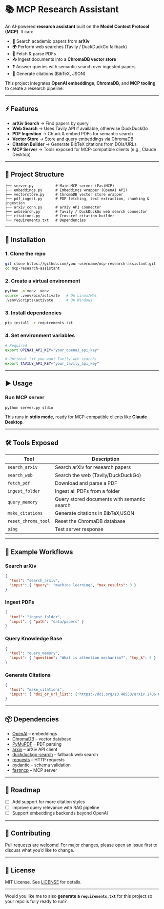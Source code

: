 # 📚 MCP Research Assistant

An AI-powered **research assistant** built on the **Model Context Protocol (MCP)**.
It can:

* 🔎 Search academic papers from **arXiv**
* 🌍 Perform web searches (Tavily / DuckDuckGo fallback)
* 📄 Fetch & parse PDFs
* 📥 Ingest documents into a **ChromaDB vector store**
* ❓ Answer queries with semantic search over ingested papers
* 📑 Generate citations (BibTeX, JSON)

This project integrates **OpenAI embeddings**, **ChromaDB**, and **MCP tooling** to create a research pipeline.

---

## ⚡ Features

* **arXiv Search** → Find papers by query
* **Web Search** → Uses Tavily API if available, otherwise DuckDuckGo
* **PDF Ingestion** → Chunk & embed PDFs for semantic search
* **Vector Store** → Store and query embeddings via ChromaDB
* **Citation Builder** → Generate BibTeX citations from DOIs/URLs
* **MCP Server** → Tools exposed for MCP-compatible clients (e.g., Claude Desktop)

---

## 📂 Project Structure

```
├── server.py          # Main MCP server (FastMCP)
├── embeddings.py      # Embeddings wrapper (OpenAI API)
├── vectorstore.py     # ChromaDB vector store wrapper
├── pdf_ingest.py      # PDF fetching, text extraction, chunking & ingestion
├── arxiv_conn.py      # arXiv API connector
├── websearch.py       # Tavily / DuckDuckGo web search connector
├── citations.py       # Crossref citation builder
└── requirements.txt   # Dependencies
```

---

## 🔧 Installation

### 1. Clone the repo

```bash
git clone https://github.com/your-username/mcp-research-assistant.git
cd mcp-research-assistant
```

### 2. Create a virtual environment

```bash
python -m venv .venv
source .venv/bin/activate   # On Linux/Mac
.venv\Scripts\activate      # On Windows
```

### 3. Install dependencies

```bash
pip install -r requirements.txt
```

### 4. Set environment variables

```bash
# Required
export OPENAI_API_KEY="your_openai_api_key"

# Optional (if you want Tavily web search)
export TAVILY_API_KEY="your_tavily_api_key"
```

---

## ▶️ Usage

### Run MCP server

```bash
python server.py stdio
```

This runs in **stdio mode**, ready for MCP-compatible clients like **Claude Desktop**.

---

## 🛠️ Tools Exposed

| Tool                | Description                                 |
| ------------------- | ------------------------------------------- |
| `search_arxiv`      | Search arXiv for research papers            |
| `search_web`        | Search the web (Tavily/DuckDuckGo)          |
| `fetch_pdf`         | Download and parse a PDF                    |
| `ingest_folder`     | Ingest all PDFs from a folder               |
| `query_memory`      | Query stored documents with semantic search |
| `make_citations`    | Generate citations in BibTeX/JSON           |
| `reset_chroma_tool` | Reset the ChromaDB database                 |
| `ping`              | Test server response                        |

---

## 📑 Example Workflows

### Search arXiv

```json
{
  "tool": "search_arxiv",
  "input": { "query": "machine learning", "max_results": 3 }
}
```

### Ingest PDFs

```json
{
  "tool": "ingest_folder",
  "input": { "path": "data/papers" }
}
```

### Query Knowledge Base

```json
{
  "tool": "query_memory",
  "input": { "question": "What is attention mechanism?", "top_k": 5 }
}
```

### Generate Citations

```json
{
  "tool": "make_citations",
  "input": { "doi_or_url_list": ["https://doi.org/10.48550/arXiv.1706.03762"], "style": "bibtex" }
}
```

---

## 📦 Dependencies

* [OpenAI](https://pypi.org/project/openai/) – embeddings
* [ChromaDB](https://www.trychroma.com/) – vector database
* [PyMuPDF](https://pymupdf.readthedocs.io/en/latest/) – PDF parsing
* [arxiv](https://pypi.org/project/arxiv/) – arXiv API client
* [duckduckgo-search](https://pypi.org/project/duckduckgo-search/) – fallback web search
* [requests](https://docs.python-requests.org/) – HTTP requests
* [pydantic](https://docs.pydantic.dev/) – schema validation
* [fastmcp](https://github.com/modelcontextprotocol/fastmcp) – MCP server

---

## 📌 Roadmap

* [ ] Add support for more citation styles
* [ ] Improve query relevance with RAG pipeline
* [ ] Support embeddings backends beyond OpenAI

---

## 🤝 Contributing

Pull requests are welcome!
For major changes, please open an issue first to discuss what you’d like to change.

---

## 📜 License

MIT License. See [LICENSE](LICENSE) for details.

---

Would you like me to also **generate a `requirements.txt`** for this project so your repo is fully ready to run?

